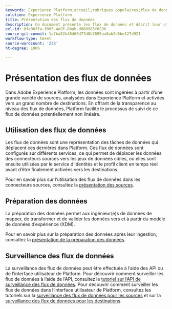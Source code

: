 ```yaml
---
keywords: Experience Platform;accueil;rubriques populaires;flux de données;flux des données;données;surveillance;surveillance de flux de données;surveillance des flux de données;surveiller;surveiller les flux de données;surveiller des flux de données;flux;service de flux;
solution: Experience Platform
title: Présentation des flux de données
description: Ce document présente les flux de données et décrit leur utilisation dans Adobe Experience Platform.
exl-id: 8fe08ffa-f095-4e9f-8bab-d060985f0236
source-git-commit: 1a7ba52b48460d77d0b7695aa0ab2d5be127d921
workflow-type: tm+mt
source-wordcount: '238'
ht-degree: 100%

---
```


# Présentation des flux de données

Dans Adobe Experience Platform, les données sont ingérées à partir d’une grande variété de sources, analysées dans Experience Platform et activées vers un grand nombre de destinations. En offrant de la transparence au niveau des flux de données, Platform facilite le processus de suivi de ce flux de données potentiellement non linéaire.

## Utilisation des flux de données

Les flux de données sont une représentation des tâches de données qui déplacent ces dernières dans Platform. Ces flux de données sont configurés sur différents services, ce qui permet de déplacer les données des connecteurs sources vers les jeux de données cibles, où elles sont ensuite utilisées par le service d’identités et le profil client en temps réel avant d’être finalement activées vers les destinations.

Pour en savoir plus sur l’utilisation des flux de données dans les connecteurs sources, consultez la [présentation des sources](../sources/home.md).

## Préparation des données

La préparation des données permet aux ingénieur(e)s de données de mapper, de transformer et de valider les données vers et à partir du modèle de données d’expérience (XDM).

Pour en savoir plus sur la préparation des données après leur ingestion, consultez la [présentation de la préparation des données](../data-prep/home.md).

## Surveillance des flux de données

La surveillance des flux de données peut être effectuée à l’aide des API ou de l’interface utilisateur de Platform. Pour découvrir comment surveiller les flux de données à l’aide de l’API, consultez le [tutoriel sur l’API de surveillance des flux de données](./api/monitor.md). Pour découvrir comment surveiller les flux de données dans l’interface utilisateur de Platform, consultez les tutoriels sur la [surveillance des flux de données pour les sources](./ui/monitor-sources.md) et sur la [surveillance des flux de données pour les destinations](./ui/monitor-destinations.md).
